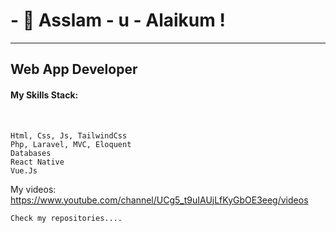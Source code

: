 <h1>- 👋 Asslam - u - Alaikum ! </h1>
<hr/>

<h2><b>Web App Developer</b></h2>

<h4>My Skills Stack:</h4>
<br/>

```Html, Css, Js, TailwindCss```
<br/>
```Php, Laravel, MVC, Eloquent```
<br/>
```Databases```
<br/>
```React Native```
<br/>
```Vue.Js```
<br/>

My videos:
https://www.youtube.com/channel/UCg5_t9uIAUjLfKyGbOE3eeg/videos

```Check my repositories....```
